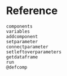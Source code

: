 # Reference

```@docs
components
variables
addcomponent
setparameter
connectparameter
setleftoverparameters
getdataframe
run
@defcomp
```
